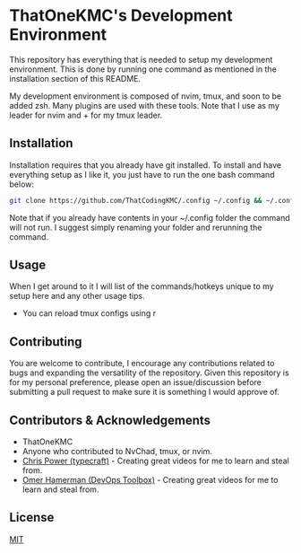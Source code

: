 # ThatOneKMC's Development Environment

This repository has everything that is needed to setup my development environment. This is done by running one command as mentioned in the installation section of this README.

My development environment is composed of nvim, tmux, and soon to be added zsh. Many plugins are used with these tools. Note that I use <space> as my leader for nvim and <Ctrl>+<a> for my tmux leader.

## Installation
Installation requires that you already have git installed. To install and have everything setup as I like it, you just have to run the one bash command below:

```bash
git clone https://github.com/ThatCodingKMC/.config ~/.config && ~/.config/RUNME.sh
```

Note that if you already have contents in your ~/.config folder the command will not run. I suggest simply renaming your folder and rerunning the command.

## Usage

When I get around to it I will list of the commands/hotkeys unique to my setup here and any other usage tips.

- You can reload tmux configs using <leader>r

## Contributing

You are welcome to contribute, I encourage any contributions related to bugs and expanding the versatility of the repository. Given this repository is for my personal preference, please open an issue/discussion before submitting a pull request to make sure it is something I would approve of. 

## Contributors & Acknowledgements

- ThatOneKMC
- Anyone who contributed to NvChad, tmux, or nvim.
- [Chris Power (typecraft)](https://github.com/cpow) - Creating great videos for me to learn and steal from.
- [Omer Hamerman (DevOps Toolbox)](https://github.com/johndoe) - Creating great videos for me to learn and steal from.

## License

[MIT](https://choosealicense.com/licenses/mit/)

